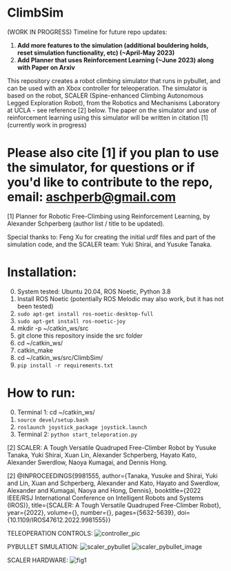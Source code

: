 # ClimbSim
(WORK IN PROGRESS) 
Timeline for future repo updates:

1. **Add more features to the simulation (additional bouldering holds, reset simulation functionality, etc) (~April-May 2023)**
2. **Add Planner that uses Reinforcement Learning (~June 2023) along with Paper on Arxiv**

This repository creates a robot climbing simulator that runs in pybullet, and can be used with an Xbox controller for teleoperation. The simulator is based on the robot, SCALER (Spine-enhanced Climbing Autonomous Legged Exploration Robot), from the Robotics and Mechanisms Laboratory at UCLA - see reference [2] below. The paper on the simulator and use of reinforcement learning using this simulator will be written in citation [1] (currently work in progress)

# Please also cite [1] if you plan to use the simulator, for questions or if you'd like to contribute to the repo, email: aschperb@gmail.com
[1] Planner for Robotic Free-Climbing using Reinforcement Learning, by Alexander Schperberg (author list / title to be updated).

Special thanks to: Feng Xu for creating the initial urdf files and part of the simulation code, and the SCALER team: Yuki Shirai, and Yusuke Tanaka. 

# Installation:
0. System tested: Ubuntu 20.04, ROS Noetic, Python 3.8
1. Install ROS Noetic (potentially ROS Melodic may also work, but it has not been tested)
2. `sudo apt-get install ros-noetic-desktop-full`
3. `sudo apt-get install ros-noetic-joy`
4. mkdir -p ~/catkin_ws/src
5. git clone this repository inside the src folder
5. cd ~/catkin_ws/
6. catkin_make
7. cd ~/catkin_ws/src/ClimbSim/
7. `pip install -r requirements.txt`

# How to run:
0. Terminal 1: cd ~/catkin_ws/
1. `source devel/setup.bash`
2. `roslaunch joystick_package joystick.launch` 
3. Terminal 2: `python start_teleporation.py` 

[2] SCALER: A Tough Versatile Quadruped Free-Climber Robot by Yusuke Tanaka, Yuki Shirai, Xuan Lin, Alexander Schperberg, Hayato Kato, Alexander Swerdlow, Naoya Kumagai, and Dennis Hong.

[2] @INPROCEEDINGS{9981555,
  author={Tanaka, Yusuke and Shirai, Yuki and Lin, Xuan and Schperberg, Alexander and Kato, Hayato and Swerdlow, Alexander and Kumagai, Naoya and Hong, Dennis},
  booktitle={2022 IEEE/RSJ International Conference on Intelligent Robots and Systems (IROS)}, 
  title={SCALER: A Tough Versatile Quadruped Free-Climber Robot}, 
  year={2022},
  volume={},
  number={},
  pages={5632-5639},
  doi={10.1109/IROS47612.2022.9981555}}
  
TELEOPERATION CONTROLS:
![controller_pic](https://user-images.githubusercontent.com/45216484/228128498-df4d9325-ccb0-4a3b-a78c-03ba3c310ff3.png)

PYBULLET SIMULATION:
![scaler_pybullet](https://user-images.githubusercontent.com/45216484/228128792-0e7c5af4-88ba-447f-bd9d-e62b83d4b410.jpg)
![scaler_pybullet_image](https://user-images.githubusercontent.com/45216484/228128799-3eeca61f-751b-45f8-8be6-2d697cc8a326.jpg)

SCALER HARDWARE:
![fig1](https://user-images.githubusercontent.com/45216484/217659832-07cfde0b-ca75-406e-838b-7c108fecc7cc.jpg)
